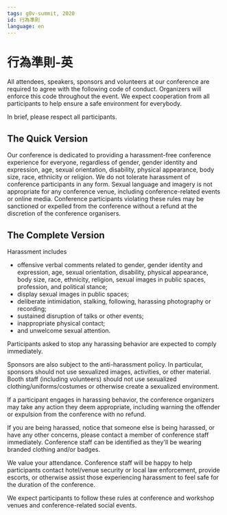 ```yaml
---
tags: g0v-summit, 2020
id: 行為準則
language: en
---
```


# 行為準則-英

All attendees, speakers, sponsors and volunteers at our conference are required to agree with the following code of conduct. Organizers will enforce this code throughout the event. We expect cooperation from all participants to help ensure a safe environment for everybody.

In brief, please respect all participants.

## The Quick Version
Our conference is dedicated to providing a harassment-free conference experience for everyone, regardless of gender, gender identity and expression, age, sexual orientation, disability, physical appearance, body size, race, ethnicity or religion. We do not tolerate harassment of conference participants in any form. Sexual language and imagery is not appropriate for any conference venue, including conference-related events or online media. Conference participants violating these rules may be sanctioned or expelled from the conference without a refund at the discretion of the conference organisers.


## The Complete Version
Harassment includes 
- offensive verbal comments related to gender, gender identity and expression, age, sexual orientation, disability, physical appearance, body size, race, ethnicity, religion,  sexual images in public spaces, profession, and political stance; 
- display sexual images in public spaces;
- deliberate intimidation, stalking, following, harassing photography or recording; 
- sustained disruption of talks or other events;
- inappropriate physical contact;
- and unwelcome sexual attention.

Participants asked to stop any harassing behavior are expected to comply immediately.

Sponsors are also subject to the anti-harassment policy. In particular, sponsors should not use sexualized images, activities, or other material. Booth staff (including volunteers) should not use sexualized clothing/uniforms/costumes or otherwise create a sexualized environment.

If a participant engages in harassing behavior, the conference organizers may take any action they deem appropriate, including warning the offender or expulsion from the conference with no refund.

If you are being harassed, notice that someone else is being harassed, or have any other concerns, please contact a member of conference staff immediately. Conference staff can be identified as they'll be wearing branded clothing and/or badges.

We value your attendance. Conference staff will be happy to help participants contact hotel/venue security or local law enforcement, provide escorts, or otherwise assist those experiencing harassment to feel safe for the duration of the conference. 

We expect participants to follow these rules at conference and workshop venues and conference-related social events.

